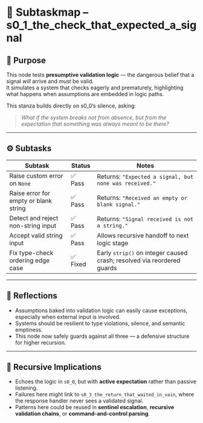 <!-- Save to: s0_1_the_check_that_expected_a_signal/subtaskmap.md -->

# 🧭 Subtaskmap – s0_1_the_check_that_expected_a_signal

## 🧠 Purpose

This node tests **presumptive validation logic** — the dangerous belief that a signal *will* arrive and *must* be valid.  
It simulates a system that checks eagerly and prematurely, highlighting what happens when assumptions are embedded in logic paths.

This stanza builds directly on s0_0’s silence, asking:  
> *What if the system breaks not from absence, but from the expectation that something was always meant to be there?*

---

## ⚙️ Subtasks

| Subtask                                | Status  | Notes |
|----------------------------------------|---------|-------|
| Raise custom error on `None`           | ✅ Pass | Returns: `"Expected a signal, but none was received."` |
| Raise error for empty or blank string  | ✅ Pass | Returns: `"Received an empty or blank signal."` |
| Detect and reject non-string input     | ✅ Pass | Returns: `"Signal received is not a string."` |
| Accept valid string input              | ✅ Pass | Allows recursive handoff to next logic stage |
| Fix type-check ordering edge case      | ✅ Fixed | Early `strip()` on integer caused crash; resolved via reordered guards |

---

## 🔬 Reflections

- Assumptions baked into validation logic can easily cause exceptions, especially when external input is involved.
- Systems should be resilient to type violations, silence, and semantic emptiness.
- This node now safely guards against all three — a defensive structure for higher recursion.

---

## 🔗 Recursive Implications

- Echoes the logic in `s0_0`, but with **active expectation** rather than passive listening.
- Failures here might link to `s0_3_the_return_that_waited_in_vain`, where the response handler never sees a validated signal.
- Patterns here could be reused in **sentinel escalation**, **recursive validation chains**, or **command-and-control parsing**.
